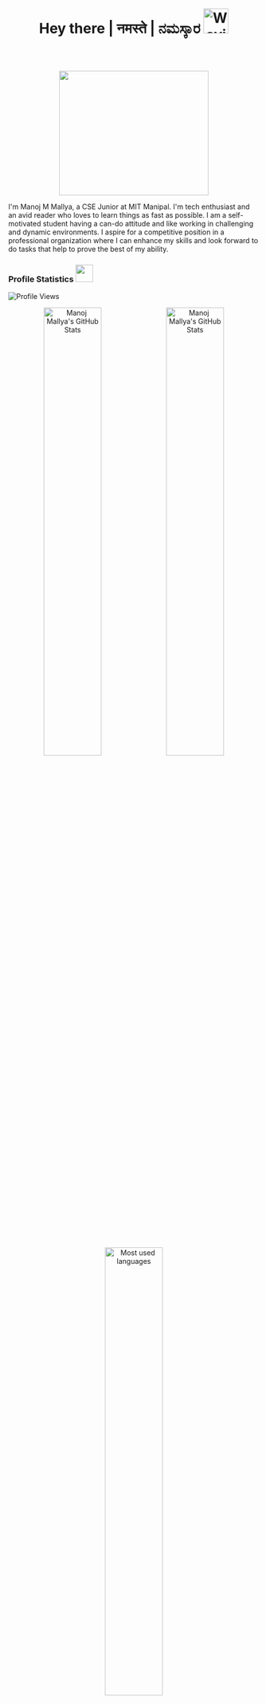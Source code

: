 <h1 align="center"> 
 Hey there  |  नमस्ते  |  ನಮಸ್ಕಾರ  <img src="https://media.giphy.com/media/2vDJLn6LzoSSIJe3Xj/giphy.gif" alt="Waving hand animated gif" height="50" width="50" /> 
</h1>

<!-- wave hand gif : https://raw.githubusercontent.com/nixin72/nixin72/master/wave.gif -->

<br><br>
<p  align="center"><img src="https://user-images.githubusercontent.com/56001279/169039511-a3887a25-f6aa-449c-a269-82372aaa8618.gif" width="300" height="250" align ="center">


I'm Manoj M Mallya, a CSE Junior at MIT Manipal. I'm tech enthusiast and an avid reader who loves to learn things as fast as possible. I am a self-motivated student having a can-do attitude and like working in challenging and dynamic environments. I aspire for a competitive position in a professional organization where I can enhance my skills and look forward to do tasks that help to prove the best of my ability.


### Profile Statistics <img src="https://camo.githubusercontent.com/f11b92476ee793cfe97f20e0564ab552bd9bd670179d7b6772c59bb4d3218ca6/68747470733a2f2f692e70696e696d672e636f6d2f6f726967696e616c732f36352f63342f66342f36356334663435323537316265313236316539633632336637646134383861632e676966" width="35"/></h3>
![Profile Views](https://komarev.com/ghpvc/?username=your-github-mixed-farming)

<p align="center">
  <img width="48%" src="https://github-readme-stats.vercel.app/api?username=mixed-farming&show_icons=true&theme=blue-green" alt="Manoj Mallya's GitHub Stats" />
  <img width="48%" src="https://github-readme-streak-stats.herokuapp.com/?user=mixed-farming&theme=blue-green" alt="Manoj Mallya's GitHub Stats" />
</p>

<p align="center">
  <img width="48%" src="https://github-readme-stats-drab-delta.vercel.app/api/top-langs/?username=mixed-farming&langs_count=7&hide=TeX&layout=compact&theme=blue-green" alt="Most used languages" />
</p>

 <a href="https://github.com/mixed-farming/github-readme-activity-graph"><img alt="Manoj's Activity Graph" src="https://activity-graph.herokuapp.com/graph?username=mixed-farming&bg_color=0D1117&color=5BCDEC&line=5BCDEC&point=FFFFFF&hide_border=true" /></a>


<!--
**mixed-farming/mixed-farming** is a ✨ _special_ ✨ repository because its `README.md` (this file) appears on your GitHub profile.

Here are some ideas to get you started:

- 🔭 I’m currently working on ...
- 🌱 I’m currently learning ...
- 👯 I’m looking to collaborate on ...
- 🤔 I’m looking for help with ...
- 💬 Ask me about ...
- 📫 How to reach me: ...
- 😄 Pronouns: ...
- ⚡ Fun fact: ...
-->


